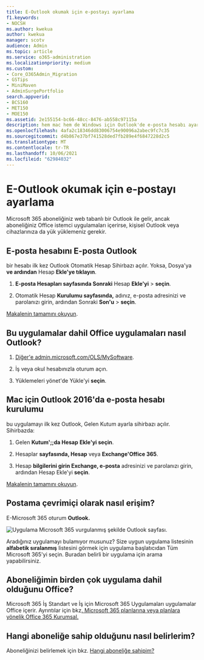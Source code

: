 ```yaml
---
title: E-Outlook okumak için e-postayı ayarlama
f1.keywords:
- NOCSH
ms.author: kwekua
author: kwekua
manager: scotv
audience: Admin
ms.topic: article
ms.service: o365-administration
ms.localizationpriority: medium
ms.custom:
- Core_O365Admin_Migration
- GSTips
- MiniMaven
- AdminSurgePortfolio
search.appverid:
- BCS160
- MET150
- MOE150
ms.assetid: 2e155154-bc66-48cc-8476-ab558c97115a
description: hem mac hem de Windows için Outlook'de e-posta hesabı ayarlamayı ve Office e-postalara çevrimiçi olarak erişmeyi öğrenin.
ms.openlocfilehash: 4afa2c18346dd83006754e90096a2abec9fc7c35
ms.sourcegitcommit: d4b867e37bf741528ded7fb289e4f6847228d2c5
ms.translationtype: MT
ms.contentlocale: tr-TR
ms.lasthandoff: 10/06/2021
ms.locfileid: "62984032"
---
```

# <a name="set-up-outlook-to-read-email"></a>E-Outlook okumak için e-postayı ayarlama

Microsoft 365 aboneliğiniz web tabanlı bir Outlook ile gelir, ancak aboneliğiniz Office istemci uygulamaları içerirse, kişisel Outlook veya cihazlarınıza da yük yüklemeniz gerekir.
  
## <a name="set-up-an-email-account-in-outlook"></a>E-posta hesabını E-posta Outlook

bir hesabı ilk kez Outlook Otomatik Hesap Sihirbazı açılır. Yoksa, Dosya'ya **ve ardından** Hesap **Ekle'ye tıklayın**.
  
1. **E-posta Hesapları sayfasında Sonraki** Hesap **Ekle'yi** \> **seçin**.
    
2. Otomatik Hesap **Kurulumu sayfasında,** adınız, e-posta adresinizi ve parolanızı girin, ardından Sonraki **Son'u** \> **seçin**.
    
[Makalenin tamamını okuyun](https://support.microsoft.com/office/6e27792a-9267-4aa4-8bb6-c84ef146101b).
  
## <a name="how-do-i-install-the-office-apps-including-outlook"></a>Bu uygulamalar dahil Office uygulamaları nasıl Outlook?

1. [Diğer'e admin.microsoft.com/OLS/MySoftware](https://admin.microsoft.com/OLS/MySoftware.aspx).
    
2. İş veya okul hesabınızla oturum açın.
    
3. Yüklemeleri yönet'de Yükle'yi **seçin**.
    
## <a name="set-up-an-email-account-in-outlook-2016-for-mac"></a>Mac için Outlook 2016'da e-posta hesabı kurulumu

bu uygulamayı ilk kez Outlook, Gelen Kutum ayarla sihirbazı açılır. Sihirbazda: 
  
1. Gelen **Kutum';;da Hesap** **Ekle'yi seçin**.
    
2. Hesaplar **sayfasında, Hesap** veya **Exchange'Office 365**.
    
3. Hesap **bilgilerini girin Exchange, e-posta** adresinizi ve parolanızı girin, ardından Hesap Ekle'yi **seçin**.
    
[Makalenin tamamını okuyun](https://support.microsoft.com/office/6e27792a-9267-4aa4-8bb6-c84ef146101b#PickTab=Outlook_for_Mac). 
  
## <a name="how-do-i-access-my-mail-online"></a>Postama çevrimiçi olarak nasıl erişim?

E-Microsoft 365 oturum **Outlook.**
  
![Uygulama Microsoft 365 vurgulanmış şekilde Outlook sayfası.](../../media/3ceee838-9d85-4af3-95a6-fbcee11036f4.png)
  
Aradığınız uygulamayı bulamıyor musunuz? Size uygun uygulama listesinin **alfabetik sıralanmış** listesini görmek için uygulama başlatıcıdan Tüm Microsoft 365'yi seçin. Buradan belirli bir uygulama için arama yapabilirsiniz. 
  
## <a name="how-do-i-know-if-my-subscription-includes-office-apps"></a>Aboneliğimin birden çok uygulama dahil olduğunu Office?

Microsoft 365 İş Standart ve İş için Microsoft 365 Uygulamaları uygulamalar Office içerir. Ayrıntılar için bkz[. Microsoft 365 planlarına veya planlara](https://go.microsoft.com/fwlink/p/?LinkId=723731) [yönelik Office 365 Kurumsal.](https://go.microsoft.com/fwlink/p/?LinkId=800029)
  
## <a name="how-do-i-determine-what-subscription-i-have"></a>Hangi aboneliğe sahip olduğunu nasıl belirlerim?

Aboneliğinizi belirlemek için bkz. [Hangi aboneliğe sahipim?](../admin-overview/what-subscription-do-i-have.md)
  

